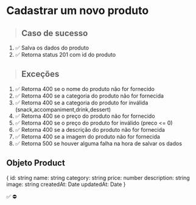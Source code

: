 # Cadastrar um novo produto

> ## Caso de sucesso

1. ✅ Salva os dados do produto
2. ✅ Retorna status 201 com id do produto

> ## Exceções
1. ✅ Retorna 400 se o nome do produto não for fornecido
2. ✅ Retorna 400 se a categoria do produto não for fornecida
3. ✅ Retorna 400 se a categoria do produto for inválida (snack,accompaniment,drink,dessert)
4. ✅ Retorna 400 se o preço do produto não for fornecido
5. ✅ Retorna 400 se o preço do produto for inválido (preco <= 0)
6. ✅ Retorna 400 se a descrição do produto não for fornecida
7. ✅ Retorna 400 se a imagem do produto não for fornecida
8. ✅ Retorna 500 se houver alguma falha na hora de salvar os dados


## Objeto Product
{
  	id: string
    name: string
    category: string
    price: number
    description: string
    image: string
    createdAt: Date
    updatedAt: Date
}



✅
⛔
